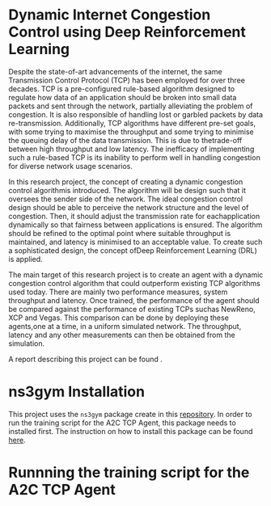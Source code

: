 # Dynamic Internet Congestion Control using Deep Reinforcement Learning
Despite the state-of-art advancements of the internet, 
the same Transmission Control Protocol (TCP) has been employed for over three decades.
 TCP is a pre-configured rule-based algorithm designed to regulate how data of an application 
 should be broken into small data packets and sent through the network, partially alleviating 
 the problem of congestion. It is also responsible of handling lost or garbled packets by data re-transmission. Additionally, TCP algorithms have different pre-set goals, with some trying to maximise the throughput and some trying to minimise the queuing delay of the data transmission. This is due to thetrade-off between high throughput and low latency. The inefficacy of implementing such a rule-based TCP is its inability to perform well in handling congestion for diverse network usage scenarios.

In this research project, the concept of creating a dynamic congestion control algorithmis introduced. The algorithm will be design such that it oversees the sender side of the network.  The ideal congestion control design should be able to perceive the network structure and the level of congestion. Then, it should adjust the transmission rate for eachapplication dynamically so that fairness between applications is ensured. The algorithm should be refined to the optimal point where suitable throughput is maintained, and latency is minimised to an acceptable value. To create such a sophisticated design, the concept ofDeep Reinforcement Learning (DRL) is applied.

The main target of this research project is to create an agent with a dynamic congestion control algorithm that could outperform existing TCP algorithms used today. There are mainly two performance measures, system throughput and latency. Once trained, the performance of the agent should be compared against the performance of existing TCPs suchas NewReno, XCP and Vegas. This comparison can be done by deploying these agents,one at a time, in a uniform simulated network. The throughput, latency and any other measurements can then be obtained from the simulation.

A report describing this project can be found .

# ns3gym Installation
This project uses the `ns3gym` package create in this [repository](https://github.com/tkn-tub/ns3-gym). In order to run the training script for the A2C TCP Agent, this package needs to installed first. The instruction on how to install this package can be found [here](./setup_guide/SETUP_GUIDE.md).

# Runnning the training script for the A2C TCP Agent
